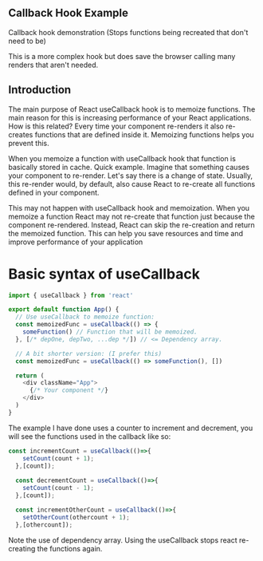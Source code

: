 ## Callback Hook Example

Callback hook demonstration (Stops functions being recreated that don't need to be)

This is a more complex hook but does save the browser calling many renders that aren't needed.

## Introduction
The main purpose of React useCallback hook is to memoize functions. The main reason for this is increasing performance of your React applications. How is this related? Every time your component re-renders it also re-creates functions that are defined inside it. Memoizing functions helps you prevent this.

When you memoize a function with useCallback hook that function is basically stored in cache. Quick example. Imagine that something causes your component to re-render. Let's say there is a change of state. Usually, this re-render would, by default, also cause React to re-create all functions defined in your component.

This may not happen with useCallback hook and memoization. When you memoize a function React may not re-create that function just because the component re-rendered. Instead, React can skip the re-creation and return the memoized function. This can help you save resources and time and improve performance of your application

# Basic syntax of useCallback

```javascript
import { useCallback } from 'react'

export default function App() {
  // Use useCallback to memoize function:
  const memoizedFunc = useCallback(() => {
    someFunction() // Function that will be memoized.
  }, [/* depOne, depTwo, ...dep */]) // <= Dependency array.

  // A bit shorter version: (I prefer this)
  const memoizedFunc = useCallback(() => someFunction(), [])

  return (
    <div className="App">
      {/* Your component */}
    </div>
  )
}
```

The example I have done uses a counter to increment and decrement, you will see the functions used in the callback like so:

```javascript
const incrementCount = useCallback(()=>{
    setCount(count + 1);
  },[count]);
  
  const decrementCount = useCallback(()=>{
    setCount(count - 1);
  },[count]);

  const incrementOtherCount = useCallback(()=>{
    setOtherCount(othercount + 1);
  },[othercount]);
```

Note the use of dependency array.  Using the useCallback stops react re-creating the functions again.
